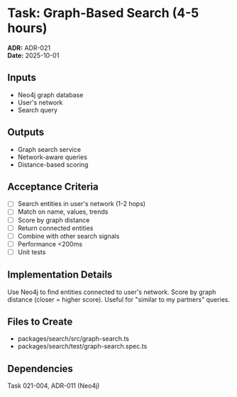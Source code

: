 # Task: Graph-Based Search (4-5 hours)
**ADR:** ADR-021  
**Date:** 2025-10-01

## Inputs
- Neo4j graph database
- User's network
- Search query

## Outputs
- Graph search service
- Network-aware queries
- Distance-based scoring

## Acceptance Criteria
- [ ] Search entities in user's network (1-2 hops)
- [ ] Match on name, values, trends
- [ ] Score by graph distance
- [ ] Return connected entities
- [ ] Combine with other search signals
- [ ] Performance <200ms
- [ ] Unit tests

## Implementation Details
Use Neo4j to find entities connected to user's network. Score by graph distance (closer = higher score). Useful for "similar to my partners" queries.

## Files to Create
- packages/search/src/graph-search.ts
- packages/search/test/graph-search.spec.ts

## Dependencies
Task 021-004, ADR-011 (Neo4j)